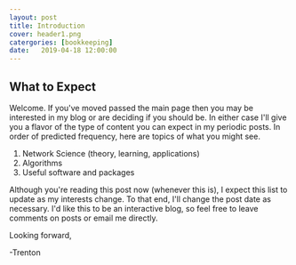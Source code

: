 ```yaml
---
layout: post
title: Introduction
cover: header1.png
catergories: [bookkeeping]
date:   2019-04-18 12:00:00
---
```


## What to Expect

Welcome. If you've moved passed the main page then you may be interested in my blog or are deciding if you should be. In either case I'll give you a flavor of the type of content you can expect in my periodic posts. In order of predicted frequency, here are topics of what you might see.

1. Network Science (theory, learning, applications)
2. Algorithms
3. Useful software and packages

Although you're reading this post now (whenever this is), I expect this list to update as my interests change. To that end, I'll change the post date as necessary. I'd like this to be an interactive blog, so feel free to leave comments on posts or email me directly. 

Looking forward,

-Trenton

